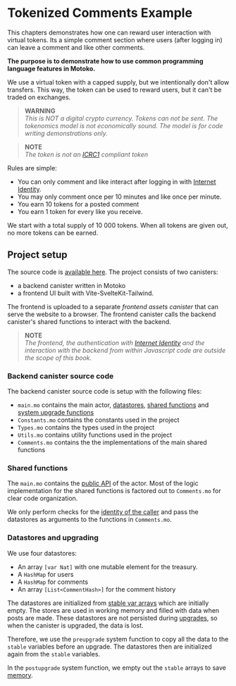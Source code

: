 # Tokenized Comments Example

This chapters demonstrates how one can reward user interaction with virtual tokens. Its a simple comment section where users (after logging in) can leave a comment and like other comments.

**The purpose is to demonstrate how to use common programming language features in Motoko.**

We use a virtual token with a capped supply, but we intentionally don't allow transfers. This way, the token can be used to reward users, but it can't be traded on exchanges.

> **WARNING**  
> _This is NOT a digital crypto currency. Tokens can not be sent. The tokenomics model is not economically sound. The model is for code writing demonstrations only._

> **NOTE**  
> _The token is not an [ICRC1](/internet-computer-standards/icrc1.html) compliant token_

Rules are simple:

- You can only comment and like interact after logging in with [Internet Identity](https://identity.internetcomputer.org/).
- You may only comment once per 10 minutes and like once per minute.
- You earn 10 tokens for a posted comment
- You earn 1 token for every like you receive.

We start with a total supply of 10 000 tokens. When all tokens are given out, no more tokens can be earned.

## Project setup

The source code is [available here](https://github.com/Web3NL/motoko-book/tree/main/comments). The project consists of two canisters:

- a backend canister written in Motoko
- a frontend UI built with Vite-SvelteKit-Tailwind.

The frontend is uploaded to a separate _frontend assets canister_ that can serve the website to a browser. The frontend canister calls the backend canister's shared functions to interact with the backend.

> **NOTE**  
> _The frontend, the authentication with [Internet Identity](https://identity.internetcomputer.org/) and the interaction with the backend from within Javascript code are outside the scope of this book._

### Backend canister source code

The backend canister source code is setup with the following files:

- `main.mo` contains the main actor, [datastores](#datastores-and-upgrading), [shared functions](/internet-computer-programming-concepts/actors.html#public-shared-functions-in-actors) and [system upgrade functions](#datastores-and-upgrading)
- `Constants.mo` contains the constants used in the project
- `Types.mo` contains the types used in the project
- `Utils.mo` contains utility functions used in the project
- `Comments.mo` contains the the implementations of the main shared functions

### Shared functions

The `main.mo` contains the [public API](/internet-computer-programming-concepts/async-data/candid.html#actor-interfaces) of the actor. Most of the logic implementation for the shared functions is factored out to `Comments.mo` for clear code organization.

We only perform checks for the [identity of the caller](/internet-computer-programming-concepts/principals-and-authentication.html) and pass the datastores as arguments to the functions in `Comments.mo`.

### Datastores and upgrading

We use four datastores:

- An array `[var Nat]` with one mutable element for the treasury.
- A `HashMap` for users
- A `HashMap` for comments
- An array `[List<CommentHash>]` for the comment history

The datastores are initialized from [stable var arrays](/internet-computer-programming-concepts/basic-memory-persistence/stable-variables.html) which are initially empty. The stores are used in working memory and filled with data when posts are made. These datastores are not persisted during [upgrades](/internet-computer-programming-concepts/basic-memory-persistence/upgrades.html), so when the canister is upgraded, the data is lost.

Therefore, we use the `preupgrade` system function to copy all the data to the `stable` variables before an upgrade. The datastores then are initialized again from the `stable` variables.

In the `postupgrade` system function, we empty out the `stable` arrays to save [memory](/internet-computer-programming-concepts/basic-memory-persistence.html).
